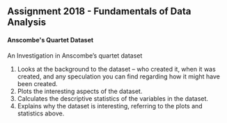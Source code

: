 ## Assignment 2018 - Fundamentals of Data Analysis


#### Anscombe's Quartet Dataset
An Investigation in Anscombe’s quartet dataset


1. Looks at the background to the dataset – who created it, when it was created, and
any speculation you can find regarding how it might have been created.
2. Plots the interesting aspects of the dataset.
3.  Calculates the descriptive statistics of the variables in the dataset.
4.  Explains why the dataset is interesting, referring to the plots and statistics above.


